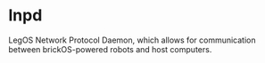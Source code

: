 # lnpd
 LegOS Network Protocol Daemon, which allows for communication between brickOS-powered robots and host computers.

